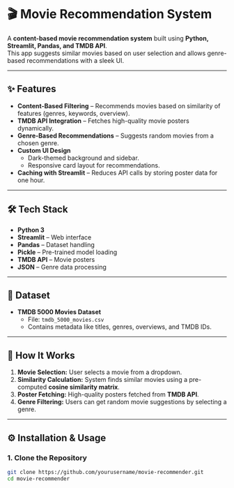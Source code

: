 # 🎬 Movie Recommendation System

A **content-based movie recommendation system** built using **Python, Streamlit, Pandas, and TMDB API**.  
This app suggests similar movies based on user selection and allows genre-based recommendations with a sleek UI.

---

## ✨ Features
- **Content-Based Filtering** – Recommends movies based on similarity of features (genres, keywords, overview).
- **TMDB API Integration** – Fetches high-quality movie posters dynamically.
- **Genre-Based Recommendations** – Suggests random movies from a chosen genre.
- **Custom UI Design**  
  - Dark-themed background and sidebar.  
  - Responsive card layout for recommendations.
- **Caching with Streamlit** – Reduces API calls by storing poster data for one hour.

---

## 🛠️ Tech Stack
- **Python 3**
- **Streamlit** – Web interface
- **Pandas** – Dataset handling
- **Pickle** – Pre-trained model loading
- **TMDB API** – Movie posters
- **JSON** – Genre data processing

---

## 📂 Dataset
- **TMDB 5000 Movies Dataset**  
  - File: `tmdb_5000_movies.csv`  
  - Contains metadata like titles, genres, overviews, and TMDB IDs.

---

## 🚀 How It Works
1. **Movie Selection:** User selects a movie from a dropdown.  
2. **Similarity Calculation:** System finds similar movies using a pre-computed **cosine similarity matrix**.  
3. **Poster Fetching:** High-quality posters fetched from **TMDB API**.  
4. **Genre Filtering:** Users can get random movie suggestions by selecting a genre.

---

## ⚙️ Installation & Usage

### **1. Clone the Repository**
```bash
git clone https://github.com/yourusername/movie-recommender.git
cd movie-recommender
